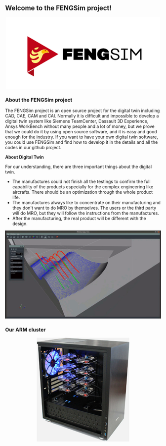 ## Welcome to the FENGSim project!

<p align="center">
  <img src="images/Fengsim_logo_hi.png" width="500" title="arm cluster">
</p>

### About the FENGSim project

The FENGSim project is an open source project for the digital twin including CAD, CAE, CAM and CAI. Normally it is difficult and impossible to develop a digital twin system like Siemens TeamCenter, Dassault 3D Experience, Ansys WorkBench without many people and a lot of money, but we prove that we could do it by using open source software, and it is easy and good enough for the industry. If you want to have your own digital twin software, you could use FENGSim and find how to develop it in the details  and all the codes in our github project. 

**About Digital Twin**

For our understanding, there are three important things about the digital twin. 

- The manufactures could not finish all the testings to confirm the full capability of the products especially for the complex engineering like aircrafts. There should be an optimization through the whole product life. 
- The manufactures always like to concentrate on their manufacturing and they don't want to do MRO by themselves. The users or the third party will do MRO, but they will follow the instructions from the manufactures. 
- After the manufacturing, the real product will be different with the design. 

<p align="center">
  <img src="images/meas1.gif" width="600" title="arm cluster">
</p>


### Our ARM cluster
<p align="center">
  <img src="images/Mark-1.jpg" width="300" title="arm cluster">
</p>


